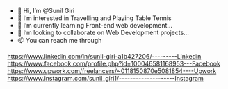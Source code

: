 - 👋 Hi, I’m @Sunil Giri
- 👀 I’m interested in Travelling and Playing Table Tennis
- 🌱 I’m currently learning Front-end web development...
- 💞️ I’m looking to collaborate on Web Development projects...
- 📫 You can reach me through

https://www.linkedin.com/in/sunil-giri-a1b427206/---------Linkedin
https://www.facebook.com/profile.php?id=100046581168953---Facebook
https://www.upwork.com/freelancers/~0118150870e5081854----Upwork
https://www.instagram.com/sunil_giri1/--------------------Instagram
